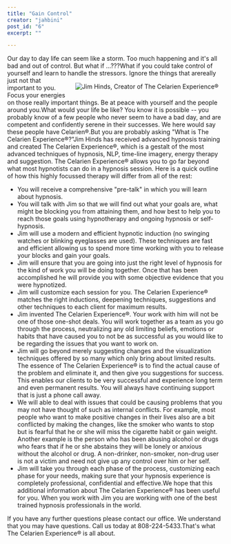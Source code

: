 ```yaml
---
title: "Gain Control"
creator: "jahbini"
post_id: "6"
excerpt: ""

---
```

Our day to day life can seem like a storm.  Too much happening and it's all bad and out of control.  But what if ...???What if you could take control of yourself and learn to handle the stressors. Ignore the things that are<img src="{{assets}}images/picture-of-jim.thumbnail.jpg" style="margin:1em; float: right; vertical-align: top" alt="Jim Hinds, Creator of The Celarien Experience®" />really just not that important to you.  Focus your energies on those really important things.  Be at peace with yourself and the people around you.What would your life be like?  You know it is possible -- you probably know of a few people who never seem to have a bad day, and are competent and confidently serene in their successes.  We here would say these people have Celarien®.But you are probably asking "<span class="pullquote">What is The Celarien Experience®?</span>"Jim Hinds has received advanced hypnosis training and created The Celarien Experience®, which is a gestalt of the most advanced techniques of hypnosis, NLP, time-line imagery, energy therapy and suggestion. The Celarien Experience® allows you to go far beyond what most hypnotists can do in a hypnosis session. Here is a quick outline of how this highly focussed therapy will differ from all of the rest:<ul>	<li>You will receive a comprehensive "pre-talk" in which you will learn about hypnosis.</li>	<li>You will talk with Jim so that we will find out what your goals are, what might be blocking you from attaining them, and how best to help you to reach those goals using hypnotherapy and ongoing hypnosis or self-hypnosis.</li>	<li>Jim will use a modern and efficient hypnotic induction (no swinging watches or blinking eyeglasses are used). These techniques are fast and efficient allowing us to spend more time working with you to release your blocks and gain your goals.</li>	<li>Jim will ensure that you are going into just the right level of hypnosis for the kind of work you will be doing together. Once that has been accomplished he will provide you with some objective evidence that you were hypnotized.</li>	<li>Jim will customize each session for you. The Celarien Experience® matches the right inductions, deepening techniques, suggestions and other techniques to each client for maximum results.</li>	<li>Jim invented The Celarien Experience®. Your work with him will not be one of those one-shot deals. You will work together as a team as you go through the process, neutralizing any old limiting beliefs, emotions or habits that have caused you to not be as successful as you would like to be regarding the issues that you want to work on.</li>	<li>Jim will go beyond merely suggesting changes and the visualization techniques offered by so many which only bring about limited results. The essence of The Celarien Experience® is to find the actual cause of the problem and eliminate it, and then give you suggestions for success. This enables our clients to be very successful and experience long term and even permanent results.  You will always have continuing support that is just a phone call away.</li>	<li>We will able to deal with issues that could be causing problems that you may not have thought of such as internal conflicts. For example, most people who want to make positive changes in their lives also are a bit conflicted by making the changes, like the smoker who wants to stop but is fearful that he or she will miss the cigarette habit or gain weight. Another example is the person who has been abusing alcohol or drugs who fears that if he or she abstains they will be lonely or anxious without the alcohol or drug.  A non-drinker, non-smoker, non-drug user is not a victim and need not give up any control over him or her self.</li>	<li>Jim will take you through each phase of the process, customizing each phase for your needs, making sure that your hypnosis experience is completely professional, confidential and effective.We hope that this additional information about The Celarien Experience® has been useful for you. When you work with Jim you are working with one of the best trained hypnosis professionals in the world.</li></ul>If you have any further questions please contact our office. We understand that you may have questions. Call us today at 808-224-5433.That's what The Celarien Experience® is all about.